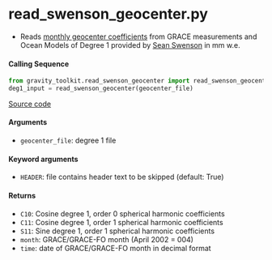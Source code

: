 read_swenson_geocenter.py
========================

- Reads [monthly geocenter coefficients](https://github.com/swensosc/GRACE_Tiles/blob/master/ancillary_data/gad_gsm.rl05.txt) from GRACE measurements and Ocean Models of Degree 1 provided by [Sean Swenson](https://doi.org/10.1029/2007JB005338) in mm w.e.


#### Calling Sequence
```python
from gravity_toolkit.read_swenson_geocenter import read_swenson_geocenter
deg1_input = read_swenson_geocenter(geocenter_file)
```
[Source code](https://github.com/tsutterley/read-GRACE-harmonics/blob/main/gravity_toolkit/read_swenson_geocenter.py)

#### Arguments
- `geocenter_file`: degree 1 file

#### Keyword arguments
- `HEADER`: file contains header text to be skipped (default: True)

#### Returns
- `C10`: Cosine degree 1, order 0 spherical harmonic coefficients
- `C11`: Cosine degree 1, order 1 spherical harmonic coefficients
- `S11`: Sine degree 1, order 1 spherical harmonic coefficients
- `month`: GRACE/GRACE-FO month (April 2002 = 004)
- `time`: date of GRACE/GRACE-FO month in decimal format
